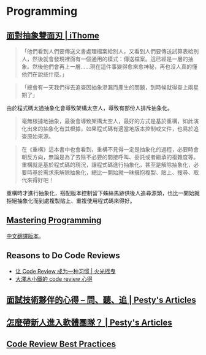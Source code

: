 # Programming

## [面對抽象雙面刃 | iThome](http://www.ithome.com.tw/voice/106025)

> 「他們看到人們要傳送文書處理檔案給別人，又看到人們要傳送試算表給別人，然後就會發現裡面有一個通用的模式：傳送檔案。這已經是一層的抽象。然後他們會再上一層……現在這件事變得愈來愈神秘，再也沒人真的懂他們在說些什麼。」

> 「總會有一天我們得去追查因抽象滲漏而產生的問題，到時候就得查上兩星期了」

由於程式碼太過抽象化會導致架構太空人，導致有部份人排斥抽象化。

> 毫無根據地抽象，最後會導致架構太空人，最好的方式是基於重構，如此演化出來的抽象化有其根據，如果程式碼有適當地版本控制或文件，也易於追查原始來源。

> 在《重構》這本書中也會看到，重構不見得一定是抽象化的過程，必要時會朝反方向，無論是為了去除不必要的間接呼叫、委託或者繼承的複雜度等。重構就是基於程式碼的現況，讓程式碼進行抽象化，甚至是解除抽象化，必要時基於需求來解除抽象化，總比一開始就一昧擁抱複製、貼上、搜尋、取代來得好吧！

重構時才進行抽象化，搭配版本控制留下蛛絲馬跡供後人追尋源頭，也比一開始就拒絕抽象化而到處複製貼上、重複使用程式碼來得好。

## [Mastering Programming](https://www.facebook.com/notes/kent-beck/mastering-programming/1184427814923414)

[中文翻譯版本](https://github.com/willard1218/Articles/blob/master/Mastering-Programming.md)。

## Reasons to Do Code Reviews

- [让 Code Review 成为一种习惯 | 火光摇曳](http://www.flickering.cn/uncategorized/2014/08/%e8%ae%a9-code-review%e6%88%90%e4%b8%ba%e4%b8%80%e7%a7%8d%e4%b9%a0%e6%83%af/)
- [大澤木小鐵的 code review 心得](https://www.facebook.com/jace.ju/posts/1047797475301945)

## [面試技術夥伴的心得 – 問、聽、追 | Pesty's Articles](https://pesty.yichi.org/2011/10/08/interview_technical_partners/)

## [怎麼帶新人進入軟體團隊？ | Pesty's Articles](https://pesty.yichi.org/2011/10/26/how_to_coach_new_partners/)

## [Code Review Best Practices](https://www.kevinlondon.com/2015/05/05/code-review-best-practices.html)
